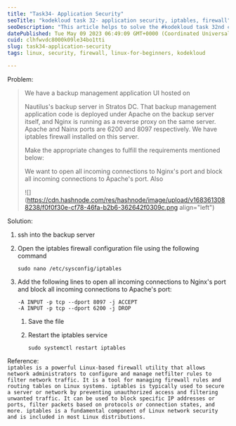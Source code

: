 ```yaml
---
title: "Task34- Application Security"
seoTitle: "kodekloud task 32- application security, iptables, firewall"
seoDescription: "This article helps to solve the #kodekloud task 32nd challenge under sys admin category"
datePublished: Tue May 09 2023 06:49:09 GMT+0000 (Coordinated Universal Time)
cuid: clhfwvdc8000k09le34bo1tti
slug: task34-application-security
tags: linux, security, firewall, linux-for-beginners, kodekloud

---
```


Problem:

> We have a backup management application UI hosted on
> 
> Nautilus's backup server in Stratos DC. That backup management application code is deployed under Apache on the backup server itself, and Nginx is running as a reverse proxy on the same server. Apache and Nainx ports are 6200 and 8097 respectively. We have iptables firewall installed on this server.
> 
> Make the appropriate changes to fulfill the requirements mentioned below:
> 
> We want to open all incoming connections to Nginx's port and block all incoming connections to Apache's port. Also
> 
> ![](https://cdn.hashnode.com/res/hashnode/image/upload/v1683613088238/f0f0f30e-cf78-46fa-b2b6-362642f0309c.png align="left")

Solution:

1. ssh into the backup server
    
2. Open the iptables firewall configuration file using the following command
    
    ```plaintext
    sudo nano /etc/sysconfig/iptables
    ```
    
3. Add the following lines to open all incoming connections to Nginx's port and block all incoming connections to Apache's port:
    
    ```plaintext
    -A INPUT -p tcp --dport 8097 -j ACCEPT
    -A INPUT -p tcp --dport 6200 -j DROP
    ```
    
    1. Save the file
        
    2. Restart the iptables service
        
        ```plaintext
        sudo systemctl restart iptables
        ```
        

Reference:  
`iptables is a powerful Linux-based firewall utility that allows network administrators to configure and manage netfilter rules to filter network traffic. It is a tool for managing firewall rules and routing tables on Linux systems. iptables is typically used to secure a server or network by preventing unauthorized access and filtering unwanted traffic. It can be used to block specific IP addresses or ports, filter packets based on protocols or connection states, and more. iptables is a fundamental component of Linux network security and is included in most Linux distributions.`